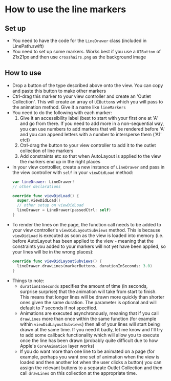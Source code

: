 How to use the line markers
===========================

Set up
------

* You need to have the code for the `LineDrawer` class (included in LinePath.swift)
* You need to set up some markers. Works best if you use a `UIButton` of 21x21px and then use `crosshairs.png` as the background image

How to use
----------

* Drop a button of the type described above onto the view. You can copy and paste this button to make other markers
* Ctrl-drag this marker to your view controller and create an 'Outlet Collection'. This will create an array of `UIButton`s which you will pass to the animation method. Give it a name like `lineMarkers`
* You need to do the following with each marker:
  1. Give it an accessibility label (best to start with your first one at 'A' and go from there. If you need to add more in a non-sequential way, you can use numbers to add markers that will be rendered before 'A' and you can append letters with a number to intersperse them ('A1' etc))
  2. Ctrl-drag the button to your view controller to add it to the outlet collection of line markers
  3. Add constraints etc so that when AutoLayout is applied to the view the markers end up in the right places
* In your view controlller, create a new instance of `LineDrawer` and pass in the view controller with `self` in your `viewDidLoad` method:
  ```swift
  var lineDrawer: LineDrawer!
  // other declarations

  override func viewDidLoad() {
    super.viewDidLoad()
    // other setup on viewDidLoad
    lineDrawer = LineDrawer(passedCtrl: self)
  }
  ```
* To render the lines on the page, the function call needs to be added to your view controller's `viewDidLayoutSubviews` method. This is because `viewDidLoad` is executed as soon as the view is loaded into memory (i.e. before AutoLayout has been applied to the view - meaning that the constraints you added to your markers will not yet have been applied, so your lines will be in the wrong places):
  ```swift
  override func viewDidLayoutSubviews() {
    lineDrawer.drawLines(markerButtons, durationInSeconds: 3.0)
  }
  ```
* Things to note:
  * `durationInSeconds` specifies the amount of time (in seconds, surprise surprise) that the animation will take from start to finish. This means that longer lines will be drawn more quickly than shorter ones given the same duration. The parameter is optional and will default to 7 seconds if not specified.
  * Animations are executed asynchronously, meaning that if you call `drawLines` more than once within the same function (for example within `viewDidLayoutSubviews`) then all of your lines will start being drawn at the same time. If you need it badly, let me know and I'll try to add some callback functionality which will allow you to execute once the line has been drawn (probably quite difficult due to how Apple's `CoreAnimation` layer works)
  * If you do want more than one line to be animated on a page (for example, perhaps you want one set of animation when the view is loaded and then another lot when the user clicks a button) you can assign the relevant buttons to a separate Outlet Collection and then call `drawLines` on this collection at the appropriate time.





